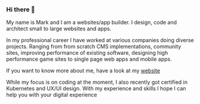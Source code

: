 ### Hi there 👋

My name is Mark and I am a websites/app builder. I design, code and architect small to large websites and apps.

In my professional career I have worked at various companies doing diverse projects. Ranging from from scratch CMS implementations, community sites, improving performance of existing software, designing high performance game sites to single page web apps and mobile apps.

If you want to know more about me, have a look at my [website](https://www.vectos.net)

While my focus is on coding at the moment, I also recently got certified in Kubernetes and UX/UI design. With my experience and skills I hope I can help you with your digital experience
